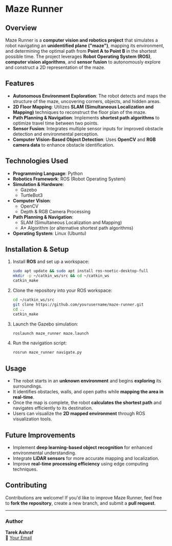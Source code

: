 # Maze Runner

## Overview
Maze Runner is a **computer vision and robotics project** that simulates a robot navigating an **unidentified plane ("maze")**, mapping its environment, and determining the optimal path from **Point A to Point B** in the shortest possible time. The project leverages **Robot Operating System (ROS)**, **computer vision algorithms**, and **sensor fusion** to autonomously explore and construct a 2D representation of the maze.

## Features
- **Autonomous Environment Exploration**: The robot detects and maps the structure of the maze, uncovering corners, objects, and hidden areas.
- **2D Floor Mapping**: Utilizes **SLAM (Simultaneous Localization and Mapping)** techniques to reconstruct the floor plan of the maze.
- **Path Planning & Navigation**: Implements **shortest path algorithms** to optimize travel time between two points.
- **Sensor Fusion**: Integrates multiple sensor inputs for improved obstacle detection and environmental perception.
- **Computer Vision-Based Object Detection**: Uses **OpenCV** and **RGB camera data** to enhance obstacle identification.

## Technologies Used
- **Programming Language**: Python
- **Robotics Framework**: ROS (Robot Operating System)
- **Simulation & Hardware**:
  - Gazebo
  - TurtleBot3
- **Computer Vision**:
  - OpenCV
  - Depth & RGB Camera Processing
- **Path Planning & Navigation**:
  - SLAM (Simultaneous Localization and Mapping)
  - A* Algorithm (or alternative shortest path algorithms)
- **Operating System**: Linux (Ubuntu)

## Installation & Setup
1. Install **ROS** and set up a workspace:
   ```bash
   sudo apt update && sudo apt install ros-noetic-desktop-full
   mkdir -p ~/catkin_ws/src && cd ~/catkin_ws
   catkin_make
   ```
2. Clone the repository into your ROS workspace:
   ```bash
   cd ~/catkin_ws/src
   git clone https://github.com/yourusername/maze-runner.git
   cd ..
   catkin_make
   ```
3. Launch the Gazebo simulation:
   ```bash
   roslaunch maze_runner maze.launch
   ```
4. Run the navigation script:
   ```bash
   rosrun maze_runner navigate.py
   ```

## Usage
- The robot starts in an **unknown environment** and begins **exploring** its surroundings.
- It identifies obstacles, walls, and open paths while **mapping the area in real-time**.
- Once the map is complete, the robot **calculates the shortest path** and navigates efficiently to its destination.
- Users can visualize the **2D mapped environment** through ROS visualization tools.

## Future Improvements
- Implement **deep learning-based object recognition** for enhanced environmental understanding.
- Integrate **LiDAR sensors** for more accurate mapping and localization.
- Improve **real-time processing efficiency** using edge computing techniques.

## Contributing
Contributions are welcome! If you'd like to improve Maze Runner, feel free to **fork the repository**, create a new branch, and submit a **pull request**.


---
### Author
**Tarek Ashraf**  
📧 [Your Email](tarek.ashraf.7669@gmail.com)

